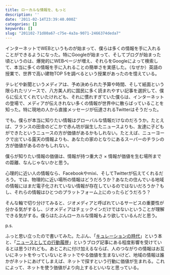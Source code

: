 ```yaml
---
title: ローカルな情報を、もっと
description: ''
date: '2011-02-14T23:39:40.000Z'
categories: []
keywords: []
slug: "201102-71d80a67-c75e-4a3a-9071-2466374deda7"
---
```

インターネットでWEBというものが始まって、僕らは多くの情報を手に入れることができるようになった。特にGoogleが始まって、そしてブログが始まった頃というのは、爆発的にWEBページが増え、それらをGoogleによって検索して、本当に多くの情報を手に入れることの簡単さを実感した。（なぜか）英語の授業で、世界で高い建物TOP 5を調べるという授業があったのを憶えている。

テレビや新聞というメディアは、予め決められた予算や時間、そして紙面という限られたリソースで、八方美人的に国民に多く読まれやすい記事を選択して、僕らに伝えてくれていたけれども、それに慣れすぎていた僕らは、インターネットの登場で、メディアが伝えきれない多くの情報が世界中に散らばっていることを知った。特に現地の人から直接メッセージが伝達されるTwitterはそうだった。

でも。僕らが本当に知りたい情報はグローバルな情報だけなのだろうか。たとえば、フランスの田舎のどこかで赤ん坊が誕生したニュースよりも、友達に子どもができたというニュースの方が価値があるかもしれない。たとえば、ニューヨークで出ている露天の情報よりも、あなたの家のとなりにあるスーパーのチラシの方が価値があるのかもしれない。

僕らが知りたい情報の価値は、情報が持つ重大さ × 情報が価値を生む場所までの距離、なんじゃないかと思う。

心理的に近い人の情報なら、Facebookやmixi、そしてTwitterが伝えてくれるだろう。では、物理的に近い場所の情報はどうだろうか？あなたの住んでいる地域の情報にはまだ電子化されていない情報が存在しているのではないだろうか？もし、それらの情報はひとつのプラットフォーム上にのったらどうだろう？

そんな軸で切り分けてみると、ジオメディアと呼ばれているサービスの重要性が分かる気がするし、ジオメディアはチェックインだけではないということが理解できる気がする。僕らはたぶんローカルな情報もより欲しているんだと思う。

p.s.

ふっと思い立ったので書いてみた。たぶん、「[キュレーションの時代](http://p.booklog.jp/book/18453)」という本と、「[ニュースとしての行動履歴](http://blog.szk.cc/2011/02/12/user-history-as-news/)」というブログ記事にある程度影響を受けているとは思うけれども。あとこれに付け加えるならば、人のつながりの情報はお互いにネットをやっていないとネットでやる価値を生まないけど、地域の情報は誰かがネットにあげてしまえば、ネットで探すという行動に価値が生まれる。これによって、ネットを使う価値がより向上するといいなと思っている。